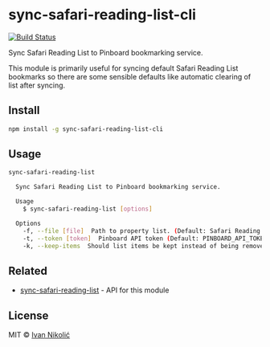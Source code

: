 # sync-safari-reading-list-cli

[![Build Status][ci-img]][ci]

Sync Safari Reading List to Pinboard bookmarking service.

This module is primarily useful for syncing default Safari Reading List bookmarks so there are some sensible defaults like automatic clearing of list after syncing.

## Install

```sh
npm install -g sync-safari-reading-list-cli
```

## Usage

``` sh
sync-safari-reading-list

  Sync Safari Reading List to Pinboard bookmarking service.

  Usage
    $ sync-safari-reading-list [options]

  Options
    -f, --file [file]  Path to property list. (Default: Safari Reading List)
    -t, --token [token]  Pinboard API token (Default: PINBOARD_API_TOKEN)
    -k, --keep-items  Should list items be kept instead of being removed.
```

## Related

* [sync-safari-reading-list][sync-safari-reading-list] - API for this module

## License

MIT © [Ivan Nikolić](http://ivannikolic.com)

[ci]: https://travis-ci.org/niksy/sync-safari-reading-list-cli
[ci-img]: https://img.shields.io/travis/niksy/sync-safari-reading-list-cli.svg
[sync-safari-reading-list]: https://github.com/niksy/sync-safari-reading-list
